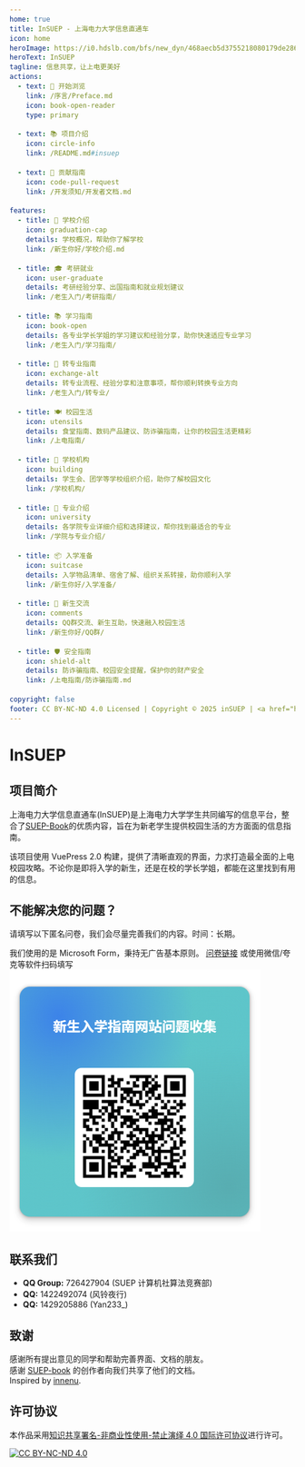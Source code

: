 ```yaml
---
home: true
title: InSUEP - 上海电力大学信息直通车
icon: home
heroImage: https://i0.hdslb.com/bfs/new_dyn/468aecb5d3755218080179de286954c378595419.jpg
heroText: InSUEP
tagline: 信息共享，让上电更美好
actions:
  - text: 🚀 开始浏览
    link: /序言/Preface.md
    icon: book-open-reader
    type: primary

  - text: 📚 项目介绍
    icon: circle-info
    link: /README.md#insuep

  - text: 🤝 贡献指南
    icon: code-pull-request
    link: /开发须知/开发者文档.md

features:
  - title: 🏫 学校介绍
    icon: graduation-cap
    details: 学校概况，帮助你了解学校
    link: /新生你好/学校介绍.md

  - title: 🎓 考研就业
    icon: user-graduate
    details: 考研经验分享、出国指南和就业规划建议
    link: /老生入门/考研指南/

  - title: 📚 学习指南
    icon: book-open
    details: 各专业学长学姐的学习建议和经验分享，助你快速适应专业学习
    link: /老生入门/学习指南/

  - title: 🔄 转专业指南
    icon: exchange-alt
    details: 转专业流程、经验分享和注意事项，帮你顺利转换专业方向
    link: /老生入门/转专业/

  - title: 🍽️ 校园生活
    icon: utensils
    details: 食堂指南、数码产品建议、防诈骗指南，让你的校园生活更精彩
    link: /上电指南/

  - title: 🏢 学校机构
    icon: building
    details: 学生会、团学等学校组织介绍，助你了解校园文化
    link: /学校机构/

  - title: 🎯 专业介绍
    icon: university
    details: 各学院专业详细介绍和选择建议，帮你找到最适合的专业
    link: /学院与专业介绍/

  - title: 📦 入学准备
    icon: suitcase
    details: 入学物品清单、宿舍了解、组织关系转接，助你顺利入学
    link: /新生你好/入学准备/

  - title: 💬 新生交流
    icon: comments
    details: QQ群交流、新生互助，快速融入校园生活
    link: /新生你好/QQ群/

  - title: 🛡️ 安全指南
    icon: shield-alt
    details: 防诈骗指南、校园安全提醒，保护你的财产安全
    link: /上电指南/防诈骗指南.md

copyright: false
footer: CC BY-NC-ND 4.0 Licensed | Copyright © 2025 inSUEP | <a href="https://beian.miit.gov.cn/" target="_blank" rel="noopener noreferrer">沪ICP备2025118581号-1</a>
---
```


# InSUEP

## 项目简介

上海电力大学信息直通车(InSUEP)是上海电力大学学生共同编写的信息平台，整合了[SUEP-Book](https://github.com/SUEP-Plus/SUEP-Book)的优质内容，旨在为新老学生提供校园生活的方方面面的信息指南。

该项目使用 VuePress 2.0 构建，提供了清晰直观的界面，力求打造最全面的上电校园攻略。不论你是即将入学的新生，还是在校的学长学姐，都能在这里找到有用的信息。

## 不能解决您的问题？

请填写以下匿名问卷，我们会尽量完善我们的内容。时间：长期。

我们使用的是 Microsoft Form，秉持无广告基本原则。
[问卷链接](https://forms.cloud.microsoft/r/WxRDxmmax1)
或使用微信/夸克等软件扫码填写
![](./static/imgs/form.png)

## 联系我们

- **QQ Group:** 726427904 (SUEP 计算机社算法竞赛部)
- **QQ:** 1422492074 (风铃夜行)
- **QQ:** 1429205886 (Yan233\_)

## 致谢

感谢所有提出意见的同学和帮助完善界面、文档的朋友。  
感谢 [SUEP-book](https://github.com/SUEP-Plus/SUEP-Book) 的创作者向我们共享了他们的文档。  
Inspired by [innenu](https://innenu.com/).

## 许可协议

本作品采用[知识共享署名-非商业性使用-禁止演绎 4.0 国际许可协议][cc-by-nc-nd]进行许可。

[![CC BY-NC-ND 4.0][cc-by-nc-nd-image]][cc-by-nc-nd]

[cc-by-nc-nd]: http://creativecommons.org/licenses/by-nc-nd/4.0/
[cc-by-nc-nd-image]: https://licensebuttons.net/l/by-nc-nd/4.0/88x31.png
[cc-by-nc-nd-shield]: https://img.shields.io/badge/License-CC%20BY--NC--ND%204.0-lightgrey.svg
